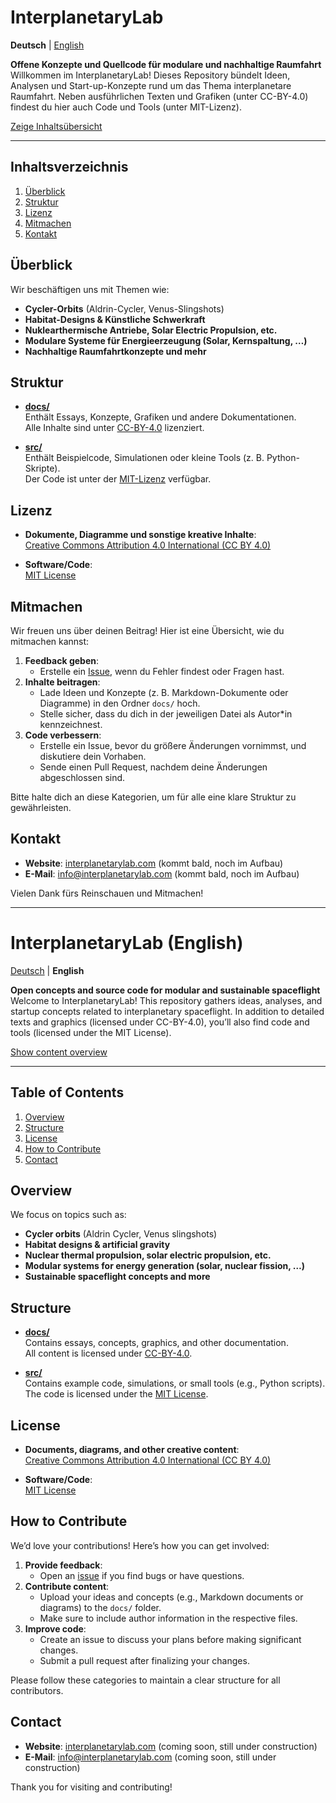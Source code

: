 # InterplanetaryLab

**Deutsch** | [English](#interplanetarylab-english)

**Offene Konzepte und Quellcode für modulare und nachhaltige Raumfahrt**  
Willkommen im InterplanetaryLab! Dieses Repository bündelt Ideen, Analysen und Start-up-Konzepte rund um das Thema interplanetare Raumfahrt. Neben ausführlichen Texten und Grafiken (unter CC-BY-4.0) findest du hier auch Code und Tools (unter MIT-Lizenz).

[Zeige Inhaltsübersicht](content.html)

---



## Inhaltsverzeichnis

1. [Überblick](#überblick)
2. [Struktur](#struktur)
3. [Lizenz](#lizenz)
4. [Mitmachen](#mitmachen)
5. [Kontakt](#kontakt)




## Überblick

Wir beschäftigen uns mit Themen wie:
- **Cycler-Orbits** (Aldrin-Cycler, Venus-Slingshots)
- **Habitat-Designs & Künstliche Schwerkraft**
- **Nuklearthermische Antriebe, Solar Electric Propulsion, etc.**
- **Modulare Systeme für Energieerzeugung (Solar, Kernspaltung, …)**
- **Nachhaltige Raumfahrtkonzepte und mehr**




## Struktur

- [**docs/**](docs/)  
  Enthält Essays, Konzepte, Grafiken und andere Dokumentationen.  
  Alle Inhalte sind unter [CC-BY-4.0](LICENSE-CC-BY-4.0.md) lizenziert.

- [**src/**](src/)  
  Enthält Beispielcode, Simulationen oder kleine Tools (z. B. Python-Skripte).  
  Der Code ist unter der [MIT-Lizenz](LICENSE-MIT.md) verfügbar.




## Lizenz

- **Dokumente, Diagramme und sonstige kreative Inhalte**:  
  [Creative Commons Attribution 4.0 International (CC BY 4.0)](LICENSE-CC-BY-4.0.md)

- **Software/Code**:  
  [MIT License](LICENSE-MIT.md)




## Mitmachen

Wir freuen uns über deinen Beitrag! Hier ist eine Übersicht, wie du mitmachen kannst:

1. **Feedback geben**: 
   - Erstelle ein [Issue](https://github.com/robert2100-08-16/InterplanetaryLab/issues), wenn du Fehler findest oder Fragen hast. 
2. **Inhalte beitragen**:  
   - Lade Ideen und Konzepte (z. B. Markdown-Dokumente oder Diagramme) in den Ordner `docs/` hoch. 
   - Stelle sicher, dass du dich in der jeweiligen Datei als Autor*in kennzeichnest.
3. **Code verbessern**:  
   - Erstelle ein Issue, bevor du größere Änderungen vornimmst, und diskutiere dein Vorhaben.
   - Sende einen Pull Request, nachdem deine Änderungen abgeschlossen sind.

Bitte halte dich an diese Kategorien, um für alle eine klare Struktur zu gewährleisten.




## Kontakt

- **Website**: [interplanetarylab.com](https://interplanetarylab.com) (kommt bald, noch im Aufbau)
- **E-Mail**: [info@interplanetarylab.com](mailto:info@interplanetarylab.com) (kommt bald, noch im Aufbau)

Vielen Dank fürs Reinschauen und Mitmachen!

---

# InterplanetaryLab (English)

[Deutsch](#interplanetarylab) | **English**

**Open concepts and source code for modular and sustainable spaceflight**  
Welcome to InterplanetaryLab! This repository gathers ideas, analyses, and startup concepts related to interplanetary spaceflight. In addition to detailed texts and graphics (licensed under CC-BY-4.0), you’ll also find code and tools (licensed under the MIT License).

[Show content overview](content.html)

---



## Table of Contents

1. [Overview](#overview)
2. [Structure](#structure)
3. [License](#license)
4. [How to Contribute](#how-to-contribute)
5. [Contact](#contact)




## Overview

We focus on topics such as:
- **Cycler orbits** (Aldrin Cycler, Venus slingshots)
- **Habitat designs & artificial gravity**
- **Nuclear thermal propulsion, solar electric propulsion, etc.**
- **Modular systems for energy generation (solar, nuclear fission, …)**
- **Sustainable spaceflight concepts and more**




## Structure

- [**docs/**](docs/)  
  Contains essays, concepts, graphics, and other documentation.  
  All content is licensed under [CC-BY-4.0](LICENSE-CC-BY-4.0.md).

- [**src/**](src/)  
  Contains example code, simulations, or small tools (e.g., Python scripts).  
  The code is licensed under the [MIT License](LICENSE-MIT.md).




## License

- **Documents, diagrams, and other creative content**:  
  [Creative Commons Attribution 4.0 International (CC BY 4.0)](LICENSE-CC-BY-4.0.md)

- **Software/Code**:  
  [MIT License](LICENSE-MIT.md)




## How to Contribute

We’d love your contributions! Here’s how you can get involved:

1. **Provide feedback**:  
   - Open an [issue](https://github.com/robert2100-08-16/InterplanetaryLab/issues) if you find bugs or have questions.
2. **Contribute content**:  
   - Upload your ideas and concepts (e.g., Markdown documents or diagrams) to the `docs/` folder. 
   - Make sure to include author information in the respective files.
3. **Improve code**:  
   - Create an issue to discuss your plans before making significant changes.
   - Submit a pull request after finalizing your changes.

Please follow these categories to maintain a clear structure for all contributors.




## Contact

- **Website**: [interplanetarylab.com](https://interplanetarylab.com) (coming soon, still under construction)
- **E-Mail**: [info@interplanetarylab.com](mailto:info@interplanetarylab.com) (coming soon, still under construction)

Thank you for visiting and contributing!
